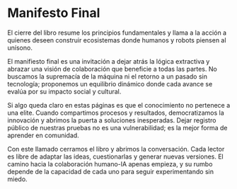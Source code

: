 # Manifesto Final

El cierre del libro resume los principios fundamentales y llama a la acción a quienes deseen construir ecosistemas donde humanos y robots piensen al unísono.

El manifiesto final es una invitación a dejar atrás la lógica extractiva y abrazar una visión de colaboración que beneficie a todas las partes. No buscamos la supremacía de la máquina ni el retorno a un pasado sin tecnología; proponemos un equilibrio dinámico donde cada avance se evalúa por su impacto social y cultural.

Si algo queda claro en estas páginas es que el conocimiento no pertenece a una elite. Cuando compartimos procesos y resultados, democratizamos la innovación y abrimos la puerta a soluciones inesperadas. Dejar registro público de nuestras pruebas no es una vulnerabilidad; es la mejor forma de aprender en comunidad.

Con este llamado cerramos el libro y abrimos la conversación. Cada lector es libre de adaptar las ideas, cuestionarlas y generar nuevas versiones. El camino hacia la colaboración humano-IA apenas empieza, y su rumbo depende de la capacidad de cada uno para seguir experimentando sin miedo.
